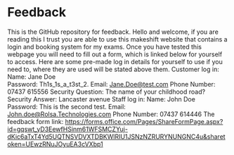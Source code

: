 # Feedback
This is the GitHub repository for feedback. 
Hello and welcome, if you are reading this I trust you are able to use this makeshift website that contains a login and booking system for my exams. 
Once you have tested this webpage you will need to fill out a form, which is linked below for yourself to access. 
Here are some pre-made log in details for yourself to use if you need to, where they are used will be stated above them. 
Customer log in:
Name: Jane Doe	
Password: Th1s_1s_a_t3st_2.
Email: Jane.Doe@test.com
Phone Number: 07437 615556
Security Question: The name of your childhood road?
Security Answer: Lancaster avenue
Staff log in: 
Name: John Doe	
Password: This is the second test.
Email: John.doe@Rolsa.Technologies.com
Phone Number: 07437 614446
The feedback form link:
https://forms.office.com/Pages/ShareFormPage.aspx?id=gqswt_yD3EewfHSinm61WFSMCZYuj-dKic6aTxT4Yd5UQTNSVDVXTDBKWlRIU1JSNzNZRURYNUNGNC4u&sharetoken=UEwzRNuJOyuEA3cVXbp1
